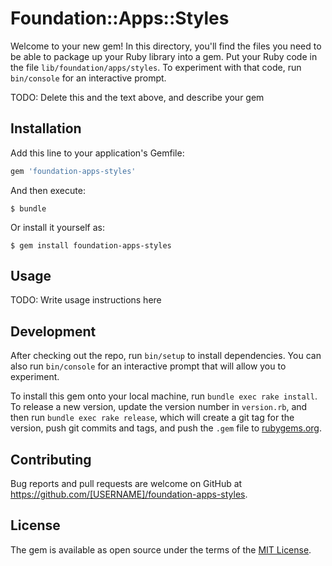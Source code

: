 # Foundation::Apps::Styles

Welcome to your new gem! In this directory, you'll find the files you need to be able to package up your Ruby library into a gem. Put your Ruby code in the file `lib/foundation/apps/styles`. To experiment with that code, run `bin/console` for an interactive prompt.

TODO: Delete this and the text above, and describe your gem

## Installation

Add this line to your application's Gemfile:

```ruby
gem 'foundation-apps-styles'
```

And then execute:

    $ bundle

Or install it yourself as:

    $ gem install foundation-apps-styles

## Usage

TODO: Write usage instructions here

## Development

After checking out the repo, run `bin/setup` to install dependencies. You can also run `bin/console` for an interactive prompt that will allow you to experiment.

To install this gem onto your local machine, run `bundle exec rake install`. To release a new version, update the version number in `version.rb`, and then run `bundle exec rake release`, which will create a git tag for the version, push git commits and tags, and push the `.gem` file to [rubygems.org](https://rubygems.org).

## Contributing

Bug reports and pull requests are welcome on GitHub at https://github.com/[USERNAME]/foundation-apps-styles.


## License

The gem is available as open source under the terms of the [MIT License](http://opensource.org/licenses/MIT).

